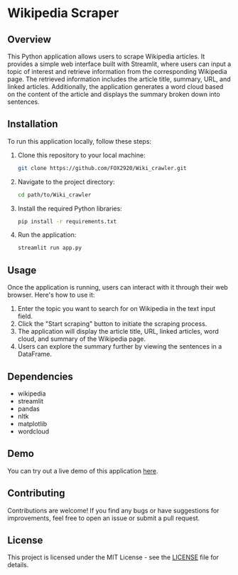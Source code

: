 # Wikipedia Scraper

## Overview
This Python application allows users to scrape Wikipedia articles. It provides a simple web interface built with Streamlit, where users can input a topic of interest and retrieve information from the corresponding Wikipedia page. The retrieved information includes the article title, summary, URL, and linked articles. Additionally, the application generates a word cloud based on the content of the article and displays the summary broken down into sentences.

## Installation
To run this application locally, follow these steps:

1. Clone this repository to your local machine:

    ```bash
    git clone https://github.com/FOX2920/Wiki_crawler.git
    ```

2. Navigate to the project directory:

    ```bash
    cd path/to/Wiki_crawler
    ```

3. Install the required Python libraries:

    ```bash
    pip install -r requirements.txt
    ```

4. Run the application:

    ```bash
    streamlit run app.py
    ```

## Usage
Once the application is running, users can interact with it through their web browser. Here's how to use it:

1. Enter the topic you want to search for on Wikipedia in the text input field.
2. Click the "Start scraping" button to initiate the scraping process.
3. The application will display the article title, URL, linked articles, word cloud, and summary of the Wikipedia page.
4. Users can explore the summary further by viewing the sentences in a DataFrame.

## Dependencies
- wikipedia
- streamlit
- pandas
- nltk
- matplotlib
- wordcloud

## Demo
You can try out a live demo of this application [here](https://wikicrawler.streamlit.app/).

## Contributing
Contributions are welcome! If you find any bugs or have suggestions for improvements, feel free to open an issue or submit a pull request.

## License
This project is licensed under the MIT License - see the [LICENSE](LICENSE) file for details.
